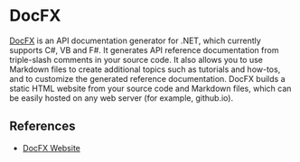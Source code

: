 # DocFX 

[DocFX](https://dotnet.github.io/docfx/tutorial/docfx_getting_started.html) is an API documentation generator for .NET, which currently supports C#, VB and F#. It generates API reference documentation from triple-slash comments in your source code. It also allows you to use Markdown files to create additional topics such as tutorials and how-tos, and to customize the generated reference documentation. DocFX builds a static HTML website from your source code and Markdown files, which can be easily hosted on any web server (for example, github.io).

## References 

- [DocFX Website](https://dotnet.github.io/docfx/tutorial/docfx_getting_started.html)

